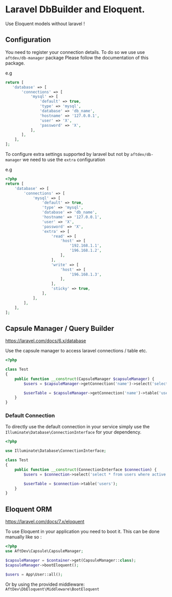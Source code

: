 # Laravel DbBuilder and Eloquent.

Use Eloquent models without laravel !

## Configuration

You need to register your connection details.
To do so we use use `aftdev/db-manager` package
Please follow the documentation of this package.

e.g

```php
return [
   'database' => [
       'connections' => [
           'mysql' => [
               'default' => true,
               'type' => 'mysql',
               'database' => 'db_name',
               'hostname' => '127.0.0.1',
               'user' => 'X',
               'password' => 'X',
           ],
       ],
    ],
];
```

To configure extra settings supported by laravel but not by `aftdev/db-manager` 
we need to use the `extra` configuration

e.g

```php
<?php
return [
    'database' => [
        'connections' => [
            'mysql' => [
                'default' => true,
                'type' => 'mysql',
                'database' => 'db_name',
                'hostname' => '127.0.0.1',
                'user' => 'X',
                'password' => 'X',
                'extra' => [
                    'read' => [
                        'host' => [
                            '192.168.1.1',
                            '196.168.1.2',
                        ],
                    ],
                    'write' => [
                        'host' => [
                            '196.168.1.3',
                        ],
                    ],
                    'sticky' => true,
                ],
            ],
        ],
    ],
];
```

## Capsule Manager / Query Builder

https://laravel.com/docs/6.x/database

Use the capsule manager to access laravel connections / table etc.

```php
<?php 

class Test
{ 
    public function __construct(CapsuleManager $capsuleManager) {
        $users = $capsuleManager->getConnection('name')->select('select * from users where active = ?', [1]);

        $userTable = $capsuleManager->getConnection('name')->table('users');
    }
}
```

### Default Connection

To directly use the default connection in your service simply use the `Illuminate\Database\ConnectionInterface` for your dependency.

```php
<?php 

use Illuminate\Database\ConnectionInterface;

class Test
{ 
    public function __construct(ConnectionInterface $connection) {
        $users = $connection->select('select * from users where active = ?', [1]);

        $userTable = $connection->table('users');
    }
}
```

## Eloquent ORM

https://laravel.com/docs/7.x/eloquent

To use Eloquent in your application you need to boot it.
This can be done manually like so :

```php
<?php 
use AftDev\Capsule\CapsuleManager;

$capsuleManager = $container->get(CapsuleManager::class);
$capsuleManager->bootEloquent();

$users = App\User::all();
```

Or by using the provided middleware: `AftDev\DbEloquent\Middleware\BootEloquent`
